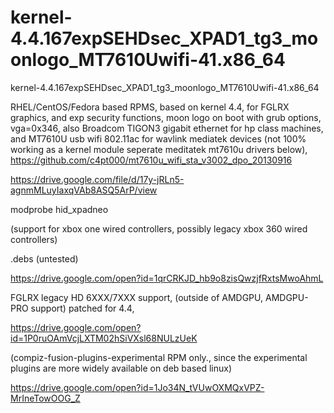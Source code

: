 # kernel-4.4.167expSEHDsec_XPAD1_tg3_moonlogo_MT7610Uwifi-41.x86_64
kernel-4.4.167expSEHDsec_XPAD1_tg3_moonlogo_MT7610Uwifi-41.x86_64


RHEL/CentOS/Fedora based RPMS, based on kernel 4.4, for FGLRX graphics, and exp security functions, moon logo on boot with grub options, vga=0x346, also Broadcom TIGON3 gigabit ethernet for hp class machines, and MT7610U usb wifi 802.11ac for wavlink mediatek devices (not 100% working as a kernel module seperate meditatek mt7610u drivers below),
https://github.com/c4pt000/mt7610u_wifi_sta_v3002_dpo_20130916

https://drive.google.com/file/d/17y-jRLn5-agnmMLuyIaxqVAb8ASQ5ArP/view

modprobe hid_xpadneo

(support for xbox one wired controllers, possibly legacy xbox 360 wired controllers)

.debs (untested)

https://drive.google.com/open?id=1qrCRKJD_hb9o8zisQwzjfRxtsMwoAhmL





FGLRX legacy HD 6XXX/7XXX support, (outside of AMDGPU, AMDGPU-PRO support)
patched for 4.4,

https://drive.google.com/open?id=1P0ruOAmVcjLXTM02hSiVXsl68NULzUeK








(compiz-fusion-plugins-experimental       RPM only.,     since the experimental plugins are more widely available on deb based linux)

https://drive.google.com/open?id=1Jo34N_tVUwOXMQxVPZ-MrIneTowOOG_Z
